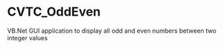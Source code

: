 CVTC_OddEven
============

VB.Net GUI application to display all odd and even numbers between two integer values
